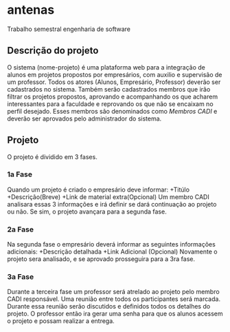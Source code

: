 # antenas
Trabalho semestral engenharia de software
## Descrição do projeto
O sistema (nome-projeto) é uma plataforma web para a integração de alunos em projetos propostos por empresários, com auxilio e supervisão de um professor. Todos os atores (Alunos, Empresário, Professor) deverão ser cadastrados no sistema. Também serão cadastrados membros que irão filtrar os projetos propostos, aprovando e acompanhando os que acharem interessantes para a faculdade e reprovando os que não se encaixam no perfil desejado. Esses membros são denominados como *Membros CADI* e deverão ser aprovados pelo administrador do sistema.
## Projeto
O projeto é dividido em 3 fases.
### 1a Fase
Quando um projeto é criado o empresário deve informar:
+Titúlo
+Descrição(Breve)
+Link de material extra(Opcional)
Um membro CADI analisara essas 3 informações e irá definir se dará continuação ao projeto ou não. Se sim, o projeto avançara para a segunda fase.
### 2a Fase
Na segunda fase o empresário deverá informar as seguintes informações adicionais:
+Descrição detalhada
+Link Adicional (Opcional)
Novamente o projeto sera analisado, e se aprovado prosseguira para a 3ra fase.
### 3a Fase
Durante a terceira fase um professor será atrelado ao projeto pelo membro CADI responsável. Uma reunião entre todos os participantes será marcada. Durante essa reunião serão discutidos e definidos todos os detalhes do projeto. O professor então ira gerar uma senha para que os alunos acessem o projeto e possam realizar a entrega.

